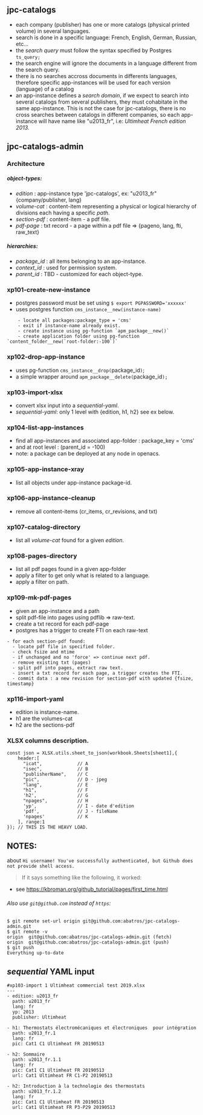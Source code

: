 ## jpc-catalogs

- each company (publisher) has one or more catalogs (physical printed volume)
  in several languages.
- search is done in a specific language: French, English, German, Russian, etc...
- the _search query_ must follow the syntax specified by Postgres `ts_query;`
- the search engine will ignore the documents in a language different from the search query.
- there is no searches accross documents in differents languages, therefore
  specific app-instances will be used for each version (language) of a catalog
- an app-instance defines a _search domain_, if we expect to search into
  several catalogs from several publishers, they must cohabitate in the
  same app-instance.
  This is not the case for jpc-catalogs, there is no cross searches between catalogs
  in different companies, so each app-instance will have name like "u2013_fr",
  i.e: _Ultimheat French edition 2013._


## jpc-catalogs-admin

### Architecture
##### object-types:
- _edition_ : app-instance type 'jpc-catalogs', ex: "u2013_fr" {company/publisher, lang}
- _volume-cat_ : content-item representing a physical or logical hierarchy of divisions
  each having a specific _path_.
- _section-pdf_ : content-item - a pdf file.
- _pdf-page_ : txt record - a page within a pdf file => {pageno, lang, fti, raw_text}
##### hierarchies:
- _package_id_ : all items belonging to an app-instance.
- _context_id_ : used for permission system.
- _parent_id_ : TBD - customized for each object-type.


### xp101-create-new-instance
- postgres password must be set using `$ export PGPASSWORD='xxxxxx'`
- uses postgres function `cms_instance__new(instance-name)`
```
    - locate all packages:package_type = 'cms'
    - exit if instance-name already exist.
    - create instance using pg-function `apm_package__new()`
    - create application folder using pg-function `content_folder__new(`root-folder:-100`)`
```

### xp102-drop-app-instance
- uses pg-function `cms_instance__drop(`package_id`)`;
- a simple wrapper around `apm_package__delete(`package_id`);`

### xp103-import-xlsx
- convert xlsx input into a _sequential-yaml_.
- _sequential-yaml_: only 1 level with {edition, h1, h2} see ex below.

### xp104-list-app-instances
- find all app-instances and associated app-folder : package_key = 'cms'
- and at root level : (parent_id = -100)
- note: a package can be deployed at any node in openacs.

### xp105-app-instance-xray
- list all objects under app-instance package-id.

### xp106-app-instance-cleanup
- remove all content-items (cr_items, cr_revisions, and txt)

### xp107-catalog-directory
- list all _volume-cat_ found for a given _edition_.

### xp108-pages-directory
- list all pdf pages found in a given app-folder
- apply a filter to get only what is related to a language.
- apply a filter on path.

### xp109-mk-pdf-pages
- given an app-instance and a path
- split pdf-file into pages using pdflib => raw-text.
- create a txt record for each pdf-page
- postgres has a trigger to create FTI on each raw-text

```
- for each section-pdf found:
  - locate pdf file in specified folder.
  - check fsize and mtime
  - if unchanged and no 'force' => continue next pdf.
  - remove existing txt (pages)
  - split pdf into pages, extract raw text.
  - insert a txt record for each page, a trigger creates the FTI.
  - commit data : a new revision for section-pdf with updated {fsize, timestamp}
```

### xp116-import-yaml
- edition is instance-name.
- h1 are the volumes-cat
- h2 are the sections-pdf


### XLSX columns description.

```
const json = XLSX.utils.sheet_to_json(workbook.Sheets[sheet1],{
    header:[
      "icat",             // A
      "isec",             // B
      "publisherName",    // C
      "pic",              // D - jpeg
      "lang",             // E
      "h1",               // F
      'h2',               // G
      "npages",           // H
      'yp',               // I - date d'edition
      'pdf',              // J - fileName
      'npages'            // K
    ], range:1
}); // THIS IS THE HEAVY LOAD.

```

## NOTES:

about `Hi username! You've successfully authenticated, but Github does
not provide shell access.`

> If it says something like the following, it worked:

  - see https://kbroman.org/github_tutorial/pages/first_time.html

###### Also use `git@github.com` instead of `https`:
```
$ git remote set-url origin git@github.com:abatros/jpc-catalogs-admin.git
$ git remote -v
origin	git@github.com:abatros/jpc-catalogs-admin.git (fetch)
origin	git@github.com:abatros/jpc-catalogs-admin.git (push)
$ git push
Everything up-to-date
```

## _sequential_ YAML input


```
#xp103-import 1 Ultimheat commercial test 2019.xlsx
---
- edition: u2013_fr
  path: u2013_fr
  lang: fr
  yp: 2013
  publisher: Ultimheat

- h1: Thermostats électromécaniques et électroniques  pour intégration
  path: u2013_fr.1
  lang: fr
  pic: Cat1 C1 Ultimheat FR 20190513

- h2: Sommaire
  path: u2013_fr.1.1
  lang: fr
  pic: Cat1 C1 Ultimheat FR 20190513
  url: Cat1 Ultimheat FR C1-P2 20190513

- h2: Introduction à la technologie des thermostats
  path: u2013_fr.1.2
  lang: fr
  pic: Cat1 C1 Ultimheat FR 20190513
  url: Cat1 Ultimheat FR P3-P29 20190513

```
